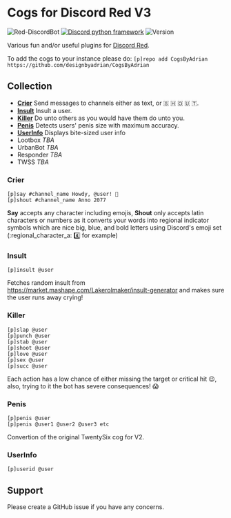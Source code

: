 # Cogs for Discord Red V3

![Red-DiscordBot][badge-reddiscord]
[![Discord python framework][badge-discord]][discord.py]
![Version][badge-version]

Various fun and/or useful plugins for [Discord Red][discord-red].

To add the cogs to your instance please do: `[p]repo add CogsByAdrian https://github.com/designbyadrian/CogsByAdrian`

## Collection

- **[Crier](#crier)** Send messages to channels either as text, or 🇸 🇭 🇴 🇺 🇹.
- **[Insult](#insult)** Insult a user.
- **[Killer](#killer)** Do unto others as you would have them do unto you.
- **[Penis](#penis)** Detects users' penis size with maximum accuracy.
- **[UserInfo](#userinfo)** Displays bite-sized user info
- Lootbox _TBA_
- UrbanBot _TBA_
- Responder _TBA_
- TWSS _TBA_

### <a name="crier"></a>Crier

```
[p]say #channel_name Howdy, @user! 🤠
[p]shout #channel_name Anno 2077
```

**Say** accepts any character including emojis, **Shout** only accepts latin characters or numbers as it converts your words into regional indicator symbols which are nice big, blue, and bold letters using Discord's emoji set (:regional_character_a: :four: for example)

### <a name="insult"></a>Insult

```
[p]insult @user
```

Fetches random insult from https://market.mashape.com/Lakerolmaker/insult-generator and makes sure the user runs away crying!

### <a name="killer"></a>Killer

```
[p]slap @user
[p]punch @user
[p]stab @user
[p]shoot @user
[p]love @user
[p]sex @user
[p]succ @user
```

Each action has a low chance of either missing the target or critical hit 😉, also, trying to it the bot has severe consequences! 😱

### <a name="penis"></a>Penis

```
[p]penis @user
[p]penis @user1 @user2 @user3 etc
```

Convertion of the original TwentySix cog for V2.

### <a name="userinfo"></a>UserInfo

```
[p]userid @user
```

## Support

Please create a GitHub issue if you have any concerns.

[badge-reddiscord]: https://img.shields.io/badge/Red--DiscordBot-V3-red.svg?style=flat-square
[badge-version]: https://img.shields.io/badge/version-1.0.1-lightgrey.svg?style=flat-square
[badge-discord]: https://img.shields.io/badge/discord-py-blue.svg?style=flat-square
[discord.py]: https://github.com/Rapptz/discord.py
[discord-red]: https://github.com/Cog-Creators/Red-DiscordBot

